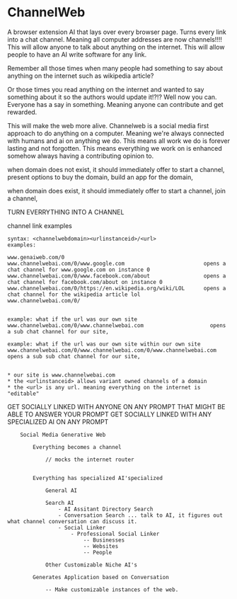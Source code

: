 # ChannelWeb

A browser extension AI that lays over every browser page.
Turns every link into a chat channel.
Meaning all computer addresses are now channels!!!!
This will allow anyone to talk about anything on the internet.
This will allow people to have an AI write software for any link.

Remember all those times when many people had something
to say about anything on the internet such as wikipedia article?

Or those times you read anything on the internet and wanted to say something
about it so the authors would update it!?!?
Well now you can. Everyone has a say in something.
Meaning anyone can contribute and get rewarded.

This will make the web more alive.
Channelweb is a social media first approach to
do anything on a computer. Meaning we're always connected
with humans and ai on anything we do.
This means all work we do is forever lasting
and not forgotten. This means everything
we work on is enhanced somehow always having
a contributing opinion to.

when domain does not exist, it should immediately offer to
    start a channel,
    present options to buy the domain,
    build an app for the domain,

when domain does exist, it should immediately offer to
    start a channel,
    join a channel,


TURN EVERRYTHING INTO A CHANNEL

channel link examples

    syntax: <channelwebdomain><urlinstanceid>/<url>
    examples:
    
    www.genaiweb.com/0
    www.channelwebai.com/0/www.google.com                         opens a chat channel for www.google.com on instance 0
    www.channelwebai.com/0/www.facebook.com/about                 opens a chat channel for facebook.com/about on instance 0
    www.channelwebai.com/0/https://en.wikipedia.org/wiki/LOL      opens a chat channel for the wikipedia article lol
    www.channelwebai.com/0/


    example: what if the url was our own site
    www.channelwebai.com/0/www.channelwebai.com                     opens a sub chat channel for our site,

    example: what if the url was our own site within our own site
    www.channelwebai.com/0/www.channelwebai.com/0/www.channelwebai.com        opens a sub sub chat channel for our site,


    * our site is www.channelwebai.com
    * the <urlinstanceid> allows variant owned channels of a domain
    * the <url> is any url. meaning everything on the internet is "editable"

GET SOCIALLY LINKED WITH ANYONE ON ANY PROMPT THAT MIGHT BE ABLE TO ANSWER YOUR PROMPT
GET SOCIALLY LINKED WITH ANY SPECIALIZED AI ON ANY PROMPT







        Social Media Generative Web
        
            Everything becomes a channel
            
                // mocks the internet router
                
            
            Everything has specialized AI'specialized
        
                General AI
        
                Search AI 
                    - AI Assitant Directory Search
                    - Conversation Search ... talk to AI, it figures out what channel conversation can discuss it.
                    - Social Linker
                        - Professional Social Linker
                            -- Businesses
                            -- Websites
                            -- People
        
                Other Customizable Niche AI's
        
            Generates Application based on Conversation
        
                -- Make customizable instances of the web.


